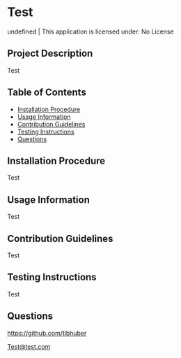 # Test

undefined | This application is licensed under: No License

## Project Description
 Test

## Table of Contents
* [Installation Procedure](#install)
* [Usage Information](#usage)
* [Contribution Guidelines](#contribution)
* [Testing Instructions](#test)
* [Questions](#Questions)

## Installation Procedure
 Test

## Usage Information
 Test

## Contribution Guidelines
 Test

## Testing Instructions
 Test

## Questions
 https://github.com/tlbhuber


Test@test.com 
